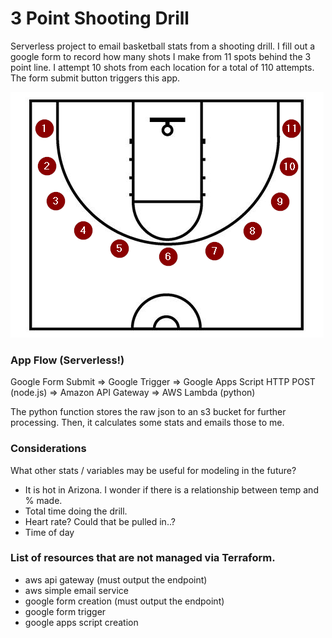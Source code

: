 # 3 Point Shooting Drill

Serverless project to email basketball stats from a shooting drill. I fill out a google form to record how many shots I make from 11 spots behind the 3 point line. I attempt 10 shots from each location for a total of 110 attempts. The form submit button triggers this app. 

![half court shooting locations](img/half_court.png)

### App Flow (Serverless!)

Google Form Submit => Google Trigger => Google Apps Script HTTP POST (node.js) => Amazon API Gateway => AWS Lambda (python)

The python function stores the raw json to an s3 bucket for further processing. Then, it calculates some stats and emails those to me.

### Considerations

What other stats / variables may be useful for modeling in the future?
  - It is hot in Arizona. I wonder if there is a relationship between temp and % made.
  - Total time doing the drill.
  - Heart rate? Could that be pulled in..?
  - Time of day

### List of resources that are not managed via Terraform.

- aws api gateway (must output the endpoint)
- aws simple email service
- google form creation (must output the endpoint)
- google form trigger
- google apps script creation
